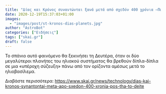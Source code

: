 ```yaml
---
title: "Δίας και Κρόνος συναντώνται ξανά μετά από σχεδόν 400 χρόνια –Πώς θα δείτε το σπάνιο φαινόμενο"
date: 2020-12-19T15:37:03+01:00
images:
  - "images/post/st-kronos-dias-planets.jpg"
author: "AstroBot"
categories: ["Ειδήσεις"]
tags: ["skai.gr"]
draft: false
---
```


Το σπάνιο αυτό φαινόμενο θα ξεκινήσει τη Δευτέρα, όταν οι δύο μεγαλύτεροι πλανήτες του ηλιακού συστήματος θα βρεθούν δίπλα-δίπλα σε μια «υπέροχη σύζευξη» πάνω από τον ορίζοντα αμέσως μετά το ηλιοβασίλεμα. 

Διαβάστε περισσότερα: https://www.skai.gr/news/technology/dias-kai-kronos-synantontai-meta-apo-sxedon-400-xronia-pos-tha-to-deite
